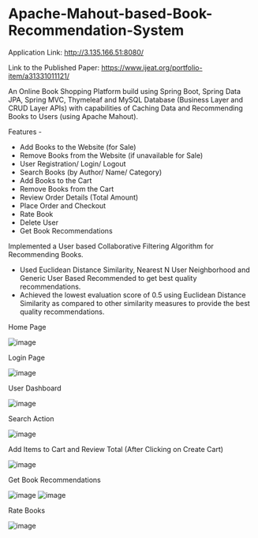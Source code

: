 # Apache-Mahout-based-Book-Recommendation-System

Application Link: http://3.135.166.51:8080/

Link to the Published Paper: https://www.ijeat.org/portfolio-item/a31331011121/

An Online Book Shopping Platform build using Spring Boot, Spring Data JPA, Spring MVC, Thymeleaf and MySQL Database (Business Layer and CRUD Layer APIs) with capabilities of Caching Data and Recommending Books to Users (using Apache Mahout).

Features -
- Add Books to the Website (for Sale)
- Remove Books from the Website (if unavailable for Sale)
- User Registration/ Login/ Logout
- Search Books (by Author/ Name/ Category)
- Add Books to the Cart
- Remove Books from the Cart
- Review Order Details (Total Amount)
- Place Order and Checkout
- Rate Book
- Delete User
- Get Book Recommendations

Implemented a User based Collaborative Filtering Algorithm for Recommending Books.
- Used Euclidean Distance Similarity, Nearest N User Neighborhood and Generic User Based Recommended to get best quality recommendations.
- Achieved the lowest evaluation score of 0.5 using Euclidean Distance Similarity as compared to other similarity measures to provide the best quality recommendations.

Home Page

![image](https://user-images.githubusercontent.com/22481474/132723547-b5d34eb6-1654-4cc4-903d-b6f6f405c400.png)

Login Page

![image](https://user-images.githubusercontent.com/22481474/132725960-d4256751-2a48-4b4b-b153-63c049aa3d0c.png)

User Dashboard

![image](https://user-images.githubusercontent.com/22481474/132723838-dce4aab1-7b04-4ee8-9d74-51f1829f1210.png)

Search Action

![image](https://user-images.githubusercontent.com/22481474/132724170-282f2779-1784-435e-a5d7-3832503e7508.png)

Add Items to Cart and Review Total (After Clicking on Create Cart) 

![image](https://user-images.githubusercontent.com/22481474/132724381-ecbb9ed9-e9a0-4a13-be91-998bf43f9378.png)

Get Book Recommendations

![image](https://user-images.githubusercontent.com/22481474/132726760-958e0d26-e120-4104-a69d-d1827e59040e.png)
![image](https://user-images.githubusercontent.com/22481474/132726861-917e20c7-a08f-4364-b3ff-88608c62bc3c.png)

Rate Books

![image](https://user-images.githubusercontent.com/22481474/132725689-2ec19ff5-c523-40a2-a600-bd27b70d4b10.png)


